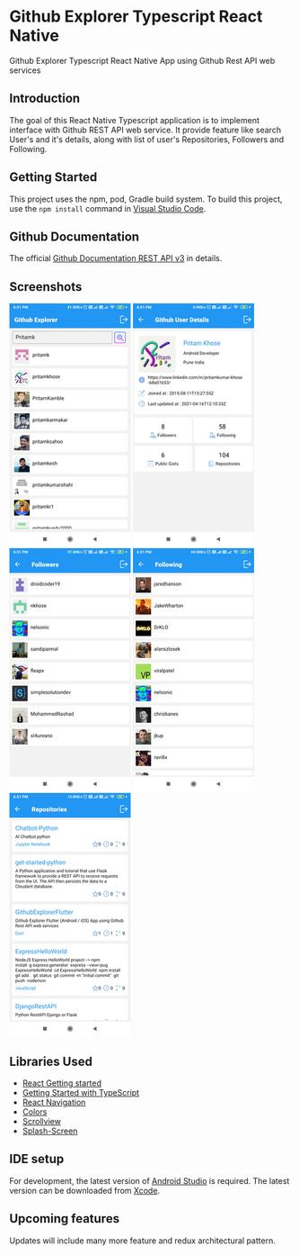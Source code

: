 # Github Explorer Typescript React Native
Github Explorer Typescript React Native App using Github Rest API web services

Introduction
------------

The goal of this React Native Typescript application is to implement interface with Github REST API web service. 
It provide feature like search User's and it's details, along with list of user's Repositories, Followers and Following.

Getting Started
---------------
This project uses the npm, pod, Gradle build system. To build this project, use the
`npm install` command in [Visual Studio Code](https://code.visualstudio.com/download).

Github Documentation
---------
The official [Github Documentation REST API v3](https://developer.github.com/v3/) in details.

Screenshots
-----------
![Search Users](screenshot/home.png "Home Screen to search user")
![User Detail](screenshot/userdetails.png "User Detail Screen")
![List of User Follower](screenshot/followers.png "List of User Follower")
![List of User Following](screenshot/following.png "List of User Following")
![List of User Repositories](screenshot/repo.png "List of User Repositories")

Libraries Used
--------------
* [React Getting started](https://reactnative.dev/docs/getting-started)
* [Getting Started with TypeScript](https://reactnative.dev/docs/typescript)
* [React Navigation](https://reactnavigation.org/docs/getting-started/)
* [Colors](https://reactnative.dev/docs/colors)
* [Scrollview](https://www.tutorialspoint.com/react_native/react_native_scrollview.htm)
* [Splash-Screen](https://medium.com/@appstud/add-a-splash-screen-to-a-react-native-app-810492e773f9)

IDE setup
------------------------
For development, the latest version of [Android Studio](https://developer.android.com/studio/) is required. The latest version can be
downloaded from [Xcode](https://developer.apple.com/xcode/).


Upcoming features
-----------------
Updates will include many more feature and redux architectural pattern.